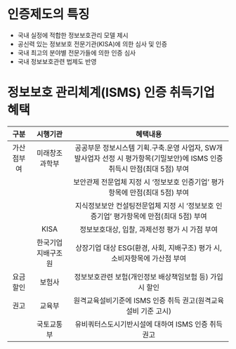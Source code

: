 
# 인증제도의 특징
* 국내 실정에 적합한 정보보호관리 모델 제시
* 공신력 있는 정보보호 전문기관(KISA)에 의한 심사 및 인증
* 국내 최고의 분야별 전문가들에 의한 인증 심사
* 국내 정보보호관련 법제도 반영

# 정보보호 관리체계(ISMS) 인증 취득기업 혜택
|    구분		|      시행기관			|                                                         혜택내용															  |
|:----------:	|:------------------:	|:------------------------------------------------------------------------------------------------------------------------:	|
| 가산점부여	 |   미래창조과학부		| 공공부문 정보시스템 기획․구축․운영 사업자, SW개발사업자 선정 시 평가항목(기밀보안)에 ISMS 인증취득시 만점(최대 5점) 부여	           |
|				|						| 보안관제 전문업체 지정 시 ‘정보보호 인증기업’ 평가항목에 만점(최대 5점) 부여												      |
|				|						| 지식정보보안 컨설팅전문업체 지정 시 ‘정보보호 인증기업’ 평가항목에 만점(최대 5점) 부여									       |
|				|        KISA			| 정보보호대상, 입찰, 과제선정 평가 시 가점 부여																			    |
|				| 한국기업지배구조원	| 상장기업 대상 ESG(환경, 사회, 지배구조) 평가 시, 소비자항목에 가산점 부여								           					|
|  요금할인	     |       보험사			| 정보보호관련 보험(개인정보 배상책임보험 등) 가입 시 할인																	       | 
|    권고        |       교육부			| 원격교육설비기준에 ISMS 인증 취득 권고(원격교육 설비 기준 고시)															     	|
|				|     국토교통부		| 유비쿼터스도시기반시설에 대하여 ISMS 인증 취득 권고																		        |